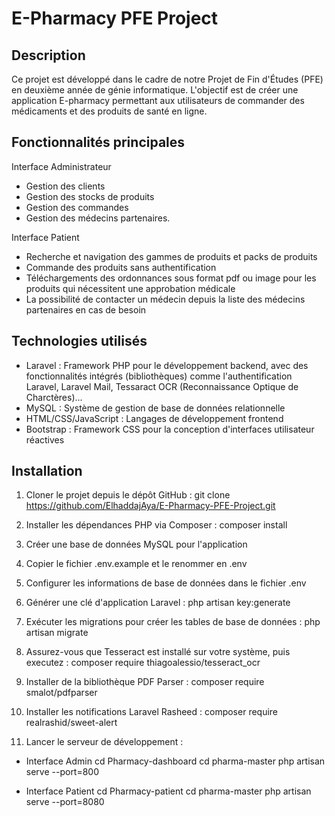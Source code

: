 # E-Pharmacy PFE Project

## Description
Ce projet est développé dans le cadre de notre Projet de Fin d'Études (PFE) en deuxième année de génie informatique. L'objectif est de créer une application E-pharmacy permettant aux utilisateurs de commander des médicaments et des produits de santé en ligne.

## Fonctionnalités principales
Interface Administrateur
- Gestion des clients
- Gestion des stocks de produits
- Gestion des commandes
- Gestion des médecins partenaires.

Interface Patient
- Recherche et navigation des gammes de produits et packs de produits
- Commande des produits sans authentification
- Téléchargements des ordonnances sous format pdf ou image pour les produits qui nécessitent une approbation médicale
- La possibilité de contacter un médecin depuis la liste des médecins partenaires en cas de besoin

## Technologies utilisés
- Laravel : Framework PHP pour le développement backend, avec des fonctionnalités intégrés (bibliothèques) comme l'authentification Laravel, Laravel Mail, Tessaract OCR (Reconnaissance Optique de Charctères)...
- MySQL : Système de gestion de base de données relationnelle
- HTML/CSS/JavaScript : Langages de développement frontend
- Bootstrap : Framework CSS pour la conception d'interfaces utilisateur réactives

## Installation
1. Cloner le projet depuis le dépôt GitHub :
git clone https://github.com/ElhaddajAya/E-Pharmacy-PFE-Project.git

2. Installer les dépendances PHP via Composer :
composer install

3. Créer une base de données MySQL pour l'application

4. Copier le fichier .env.example et le renommer en .env

5. Configurer les informations de base de données dans le fichier .env

6. Générer une clé d'application Laravel :
php artisan key:generate

7. Exécuter les migrations pour créer les tables de base de données :
php artisan migrate

8. Assurez-vous que Tesseract est installé sur votre système, puis executez :
composer require thiagoalessio/tesseract_ocr  

9. Installer de la bibliothèque PDF Parser :
composer require smalot/pdfparser

10. Installer les notifications Laravel Rasheed :
composer require realrashid/sweet-alert     

11. Lancer le serveur de développement :
- Interface Admin
cd Pharmacy-dashboard
cd pharma-master
php artisan serve --port=800

- Interface Patient
cd Pharmacy-patient
cd pharma-master
php artisan serve --port=8080
